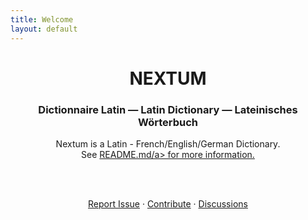 ```yaml
---
title: Welcome
layout: default
---
```


<h1 align="center">NEXTUM</h1>

<h3 align="center">Dictionnaire Latin — Latin Dictionary — Lateinisches Wörterbuch</h3>

<p align="center">Nextum is a Latin - French/English/German Dictionary. <br> See <a href="https://github.com/nextum/nextum.github.io">README.md/a> for more information.</p>

<!-- PROJECT LOGO -->
<br />
<div align="center">
  <p align="center">
    <br />
    <a href="https://github.com/nextum/nextum.github.io/issues/new">Report Issue</a>
    ·
    <a href="https://github.com/nextum/nextum.github.io/blob/main/CONTRIBUTE.md">Contribute</a>
    ·
    <a href="https://github.com/nextum/nextum.github.io/discussions">Discussions</a>
  </p>
</div>